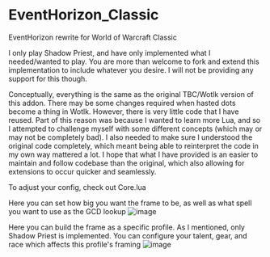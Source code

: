 # EventHorizon_Classic
EventHorizon rewrite for World of Warcraft Classic


I only play Shadow Priest, and have only implemented what I needed/wanted to play. You are more than welcome to fork and extend this implementation to include whatever you desire. I will not be providing any support for this though.

Conceptually, everything is the same as the original TBC/Wotlk version of this addon. There may be some changes required when hasted dots become a thing in Wotlk. However, there is very little code that I have reused. Part of this reason was because I wanted to learn more Lua, and so I attempted to challenge myself with some different concepts (which may or may not be completely bad). I also needed to make sure I understood the original code completely, which meant being able to reinterpret the code in my own way mattered a lot. I hope that what I have provided is an easier to maintain and follow codebase than the original, which also allowing for extensions to occur quicker and seamlessly.


To adjust your config, check out Core.lua

Here you can set how big you want the frame to be, as well as what spell you want to use as the GCD lookup
![image](https://user-images.githubusercontent.com/51246270/174459347-8d216925-40bb-4353-b214-6301a06c1688.png)

Here you can build the frame as a specific profile. As I mentioned, only Shadow Priest is implemented. You can configure your talent, gear, and race which affects this profile's framing
![image](https://user-images.githubusercontent.com/51246270/174459411-72847b0e-4b9c-412a-b776-0722f4681e87.png)
